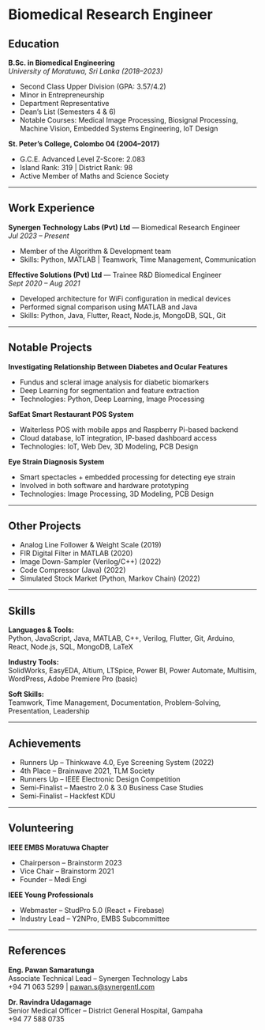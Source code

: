 # Biomedical Research Engineer

## Education

**B.Sc. in Biomedical Engineering**  
*University of Moratuwa, Sri Lanka (2018–2023)*  
- Second Class Upper Division (GPA: 3.57/4.2)  
- Minor in Entrepreneurship  
- Department Representative  
- Dean’s List (Semesters 4 & 6)  
- Notable Courses: Medical Image Processing, Biosignal Processing, Machine Vision, Embedded Systems Engineering, IoT Design

**St. Peter’s College, Colombo 04 (2004–2017)**  
- G.C.E. Advanced Level Z-Score: 2.083  
- Island Rank: 319 | District Rank: 98  
- Active Member of Maths and Science Society

---

## Work Experience

**Synergen Technology Labs (Pvt) Ltd** — Biomedical Research Engineer  
*Jul 2023 – Present*  
- Member of the Algorithm & Development team  
- Skills: Python, MATLAB | Teamwork, Time Management, Communication

**Effective Solutions (Pvt) Ltd** — Trainee R&D Biomedical Engineer  
*Sept 2020 – Aug 2021*  
- Developed architecture for WiFi configuration in medical devices  
- Performed signal comparison using MATLAB and Java  
- Skills: Python, Java, Flutter, React, Node.js, MongoDB, SQL, Git

---

## Notable Projects

**Investigating Relationship Between Diabetes and Ocular Features**  
- Fundus and scleral image analysis for diabetic biomarkers  
- Deep Learning for segmentation and feature extraction  
- Technologies: Python, Deep Learning, Image Processing

**SafEat Smart Restaurant POS System**  
- Waiterless POS with mobile apps and Raspberry Pi-based backend  
- Cloud database, IoT integration, IP-based dashboard access  
- Technologies: IoT, Web Dev, 3D Modeling, PCB Design

**Eye Strain Diagnosis System**  
- Smart spectacles + embedded processing for detecting eye strain  
- Involved in both software and hardware prototyping  
- Technologies: Image Processing, 3D Modeling, PCB Design

---

## Other Projects

- Analog Line Follower & Weight Scale (2019)  
- FIR Digital Filter in MATLAB (2020)  
- Image Down-Sampler (Verilog/C++) (2022)  
- Code Compressor (Java) (2022)  
- Simulated Stock Market (Python, Markov Chain) (2022)

---

## Skills

**Languages & Tools:**  
Python, JavaScript, Java, MATLAB, C++, Verilog, Flutter, Git, Arduino, React, Node.js, SQL, MongoDB, LaTeX

**Industry Tools:**  
SolidWorks, EasyEDA, Altium, LTSpice, Power BI, Power Automate, Multisim, WordPress, Adobe Premiere Pro (basic)

**Soft Skills:**  
Teamwork, Time Management, Documentation, Problem-Solving, Presentation, Leadership

---

## Achievements

- Runners Up – Thinkwave 4.0, Eye Screening System (2022)  
- 4th Place – Brainwave 2021, TLM Society  
- Runners Up – IEEE Electronic Design Competition  
- Semi-Finalist – Maestro 2.0 & 3.0 Business Case Studies  
- Semi-Finalist – Hackfest KDU  

---

## Volunteering

**IEEE EMBS Moratuwa Chapter**  
- Chairperson – Brainstorm 2023  
- Vice Chair – Brainstorm 2021  
- Founder – Medi Engi

**IEEE Young Professionals**  
- Webmaster – StudPro 5.0 (React + Firebase)  
- Industry Lead – Y2NPro, EMBS Subcommittee

---

## References

**Eng. Pawan Samaratunga**  
Associate Technical Lead – Synergen Technology Labs  
+94 71 063 5299 | pawan.s@synergentl.com  

**Dr. Ravindra Udagamage**  
Senior Medical Officer – District General Hospital, Gampaha  
+94 77 588 0735
